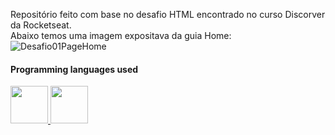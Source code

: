 Repositório feito com base no desafio HTML encontrado no curso Discorver da Rocketseat. 
<br>
Abaixo temos uma imagem expositava da guia Home:
<br>
![Desafio01PageHome](https://user-images.githubusercontent.com/102265187/181639210-89cd16a5-e476-4a98-8d1c-14be33e3e0b4.jpg)
#### Programming languages used
<div>
      <a href="https://github.com/raulrodmo">
            <img id="html" src="https://cdn-icons-png.flaticon.com/512/1051/1051277.png" width="60" height="60"/>
            <img id="css" src="https://cdn-icons-png.flaticon.com/512/732/732190.png" width="60" height="60"/>
</div>
